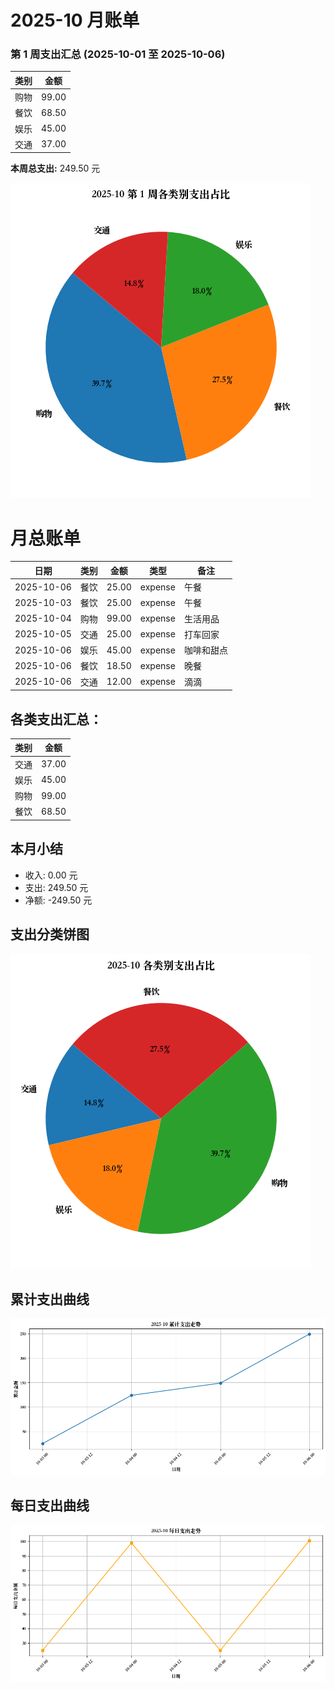 # 2025-10 月账单


### 第 1 周支出汇总 (2025-10-01 至 2025-10-06)

| 类别 | 金额 |
|------|------|
| 购物 | 99.00 |
| 餐饮 | 68.50 |
| 娱乐 | 45.00 |
| 交通 | 37.00 |
**本周总支出:** 249.50 元

![第 1 周支出分类饼图](2025-10_week1_pie.png)

# 月总账单

| 日期 | 类别 | 金额 | 类型 | 备注 |
|------|------|------|------|------|
| 2025-10-06 | 餐饮 | 25.00 | expense | 午餐 |
| 2025-10-03 | 餐饮 | 25.00 | expense | 午餐 |
| 2025-10-04 | 购物 | 99.00 | expense | 生活用品 |
| 2025-10-05 | 交通 | 25.00 | expense | 打车回家 |
| 2025-10-06 | 娱乐 | 45.00 | expense | 咖啡和甜点 |
| 2025-10-06 | 餐饮 | 18.50 | expense | 晚餐 |
| 2025-10-06 | 交通 | 12.00 | expense | 滴滴 |

## 各类支出汇总： 
| 类别 | 金额 |
|------|------|
|交通|37.00|
|娱乐|45.00|
|购物|99.00|
|餐饮|68.50|

## 本月小结
- 收入: 0.00 元
- 支出: 249.50 元
- 净额: -249.50 元

## 支出分类饼图
![](2025-10_pie.png)

## 累计支出曲线
![](2025-10_line.png)

## 每日支出曲线
![](2025-10_daily_line.png)
